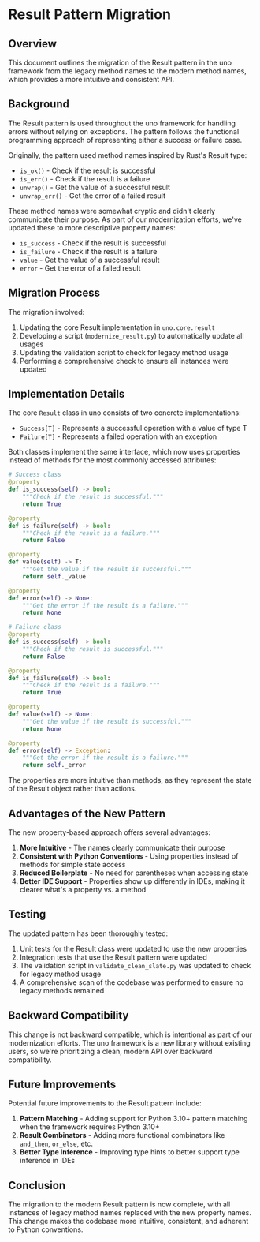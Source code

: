 # Result Pattern Migration

## Overview

This document outlines the migration of the Result pattern in the uno framework from the legacy method names to the modern method names, which provides a more intuitive and consistent API.

## Background

The Result pattern is used throughout the uno framework for handling errors without relying on exceptions. The pattern follows the functional programming approach of representing either a success or failure case.

Originally, the pattern used method names inspired by Rust's Result type:
- `is_ok()` - Check if the result is successful
- `is_err()` - Check if the result is a failure
- `unwrap()` - Get the value of a successful result
- `unwrap_err()` - Get the error of a failed result

These method names were somewhat cryptic and didn't clearly communicate their purpose. As part of our modernization efforts, we've updated these to more descriptive property names:
- `is_success` - Check if the result is successful
- `is_failure` - Check if the result is a failure
- `value` - Get the value of a successful result
- `error` - Get the error of a failed result

## Migration Process

The migration involved:
1. Updating the core Result implementation in `uno.core.result`
2. Developing a script (`modernize_result.py`) to automatically update all usages
3. Updating the validation script to check for legacy method usage
4. Performing a comprehensive check to ensure all instances were updated

## Implementation Details

The core `Result` class in uno consists of two concrete implementations:
- `Success[T]` - Represents a successful operation with a value of type T
- `Failure[T]` - Represents a failed operation with an exception

Both classes implement the same interface, which now uses properties instead of methods for the most commonly accessed attributes:

```python
# Success class
@property
def is_success(self) -> bool:
    """Check if the result is successful."""
    return True

@property
def is_failure(self) -> bool:
    """Check if the result is a failure."""
    return False

@property
def value(self) -> T:
    """Get the value if the result is successful."""
    return self._value

@property
def error(self) -> None:
    """Get the error if the result is a failure."""
    return None
```

```python
# Failure class
@property
def is_success(self) -> bool:
    """Check if the result is successful."""
    return False

@property
def is_failure(self) -> bool:
    """Check if the result is a failure."""
    return True

@property
def value(self) -> None:
    """Get the value if the result is successful."""
    return None

@property
def error(self) -> Exception:
    """Get the error if the result is a failure."""
    return self._error
```

The properties are more intuitive than methods, as they represent the state of the Result object rather than actions.

## Advantages of the New Pattern

The new property-based approach offers several advantages:

1. **More Intuitive** - The names clearly communicate their purpose
2. **Consistent with Python Conventions** - Using properties instead of methods for simple state access
3. **Reduced Boilerplate** - No need for parentheses when accessing state
4. **Better IDE Support** - Properties show up differently in IDEs, making it clearer what's a property vs. a method

## Testing

The updated pattern has been thoroughly tested:

1. Unit tests for the Result class were updated to use the new properties
2. Integration tests that use the Result pattern were updated
3. The validation script in `validate_clean_slate.py` was updated to check for legacy method usage
4. A comprehensive scan of the codebase was performed to ensure no legacy methods remained

## Backward Compatibility

This change is not backward compatible, which is intentional as part of our modernization efforts. The uno framework is a new library without existing users, so we're prioritizing a clean, modern API over backward compatibility.

## Future Improvements

Potential future improvements to the Result pattern include:

1. **Pattern Matching** - Adding support for Python 3.10+ pattern matching when the framework requires Python 3.10+
2. **Result Combinators** - Adding more functional combinators like `and_then`, `or_else`, etc.
3. **Better Type Inference** - Improving type hints to better support type inference in IDEs

## Conclusion

The migration to the modern Result pattern is now complete, with all instances of legacy method names replaced with the new property names. This change makes the codebase more intuitive, consistent, and adherent to Python conventions.